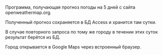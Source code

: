 Программа, получающая прогноз погоды на 5 дней с сайта openweathermap.org.

Полученный прогноз сохраняется в БД Access и хранится там сутки.

В случае повторного запроса по тому же городу в течении этих суток результат берётся из БД.

Город открывается в Google Maps через встроенный браузер.
